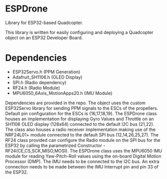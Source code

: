 # ESPDrone
Library for ESP32-based Quadcopter.

This library is written for easily configuring and deploying a Quadcopter object on an ESP32 Developer Board. 

# Dependencies
- ESP32Servo.h                    (PPM Generation)
- Adafruit_SH1106.h               (OLED Display)
- SPI.h                           (Radio dependency)
- RF24.h                          (Radio Module)
- MPU6050_6Axis_MotionApps20.h    (IMU Module)


Dependencies are provided in the repo. The object uses the custom ESP32Servo library for sending PPM signals to the ESCs of the propellers. Default pin configuration for the ESCs is {16,17,18,19}. The ESPDrone class houses an implementation for displaying Gyro Values and Throttle on an SH1106 OLED display (128x64) connected to the default I2C bus (21,22). The class also houses a radio receiver implementation making use of the NRF24L01+ module connected to the default SPI bus (12,14,26,25,27). The RF24 class provided can configure the Radio module on the SPI bus for the ESP32 by calling the parametrized Constructor - RF24(CE,CS,SCK,MISO,MOSI). The ESPDrone class uses the MPU6050 IMU module for reading Yaw-Pitch-Roll values using the on-board Digital Motion Processor (DMP). The IMU needs to be connected to the I2C bus. An extra connection needs to be made between the IMU Interrupt pin and pin 33 of the ESP32.
